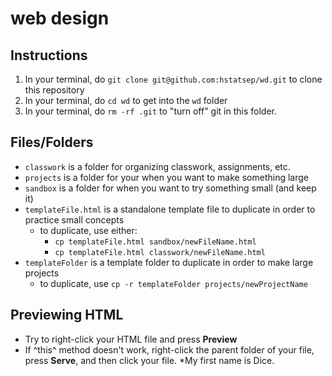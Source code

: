 # web design

## Instructions
1. In your terminal, do `git clone git@github.com:hstatsep/wd.git` to clone this repository
2. In your terminal, do `cd wd` to get into the `wd` folder
3. In your terminal, do `rm -rf .git` to "turn off" git in this folder.

## Files/Folders
* `classwork` is a folder for organizing classwork, assignments, etc.
* `projects` is a folder for your when you want to make something large
* `sandbox` is a folder for when you want to try something small (and keep it)
* `templateFile.html` is a standalone template file to duplicate in order to practice small concepts
  * to duplicate, use either:
    * `cp templateFile.html sandbox/newFileName.html`
    * `cp templateFile.html classwork/newFileName.html`
* `templateFolder` is a template folder to duplicate in order to make large projects
  * to duplicate, use `cp -r templateFolder projects/newProjectName`

## Previewing HTML
* Try to right-click your HTML file and press **Preview**
* If ^this^ method doesn't work, right-click the parent folder of your file, press **Serve**, and then click your file.
*My first name is Dice.